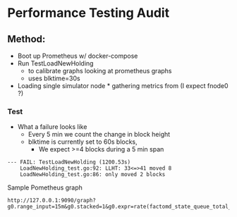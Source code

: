 # Performance Testing Audit

## Method:

* Boot up Prometheus w/ docker-compose
* Run TestLoadNewHolding 
  * to calibrate graphs looking at prometheus graphs
  * uses blktime=30s
* Loading single simulator node * gathering metrics from (I expect fnode0 ?)

### Test

* What a failure looks like
  * Every 5 min we count the change in block height 
  * blktime is currently set to 60s blocks,
    * We expect >=4 blocks during a 5 min span

```
--- FAIL: TestLoadNewHolding (1200.53s)
    LoadNewHolding_test.go:92: LLHT: 33<=>41 moved 8
    LoadNewHolding_test.go:86: only moved 2 blocks
```


Sample Pometheus graph

```
http://127.0.0.1:9090/graph?g0.range_input=15m&g0.stacked=1&g0.expr=rate(factomd_state_queue_total_general_inmsg_vec%7Bmessage%3D~%27(commitentry%7Crevealentry%7Cack).*%27%2C%20instance%3D%22factomd_2%3A9876%22%7D%5B60s%5D)&g0.tab=0&g1.range_input=15m&g1.stacked=1&g1.expr=rate(%7B__name__%20%3D~%20%27factomd_state_(total_receive)_time%27%2C%20instance%3D%22factomd_2%3A9876%22%20%7D%5B60s%5D)&g1.tab=0&g2.range_input=1h&g2.step_input=3&g2.stacked=0&g2.expr=rate(%7B__name__%20%3D~%20%27factomd_state_(ack_loop)_time%27%2C%20instance%3D%22factomd_2%3A9876%22%20%7D%5B60s%5D)%0A&g2.tab=0&g3.range_input=1h&g3.step_input=3&g3.stacked=1&g3.expr=rate(factomd_state_review_holding_time%7Binstance%3D%22factomd_2%3A9876%22%20%7D%5B60s%5D)&g3.tab=0&g4.range_input=1h&g4.stacked=1&g4.expr=rate(%7B__name__%20%3D~%20%27factomd_state_total_send_time%27%2C%20instance%3D%22factomd_2%3A9876%22%20%7D%5B60s%5D)&g4.tab=0
```
